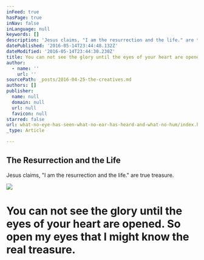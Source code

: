 ```yaml
---
inFeed: true
hasPage: true
inNav: false
inLanguage: null
keywords: []
description: 'Jesus claims, "I am the resurrection and the life." are true treasure.'
datePublished: '2016-05-14T23:44:48.132Z'
dateModified: '2016-05-14T23:44:30.230Z'
title: You can not see the glory until the eyes of your heart are opened. So open my eyes that I might know the real treasure.
author:
  - name: ''
    url: ''
sourcePath: _posts/2016-04-25-the-creatives.md
authors: []
publisher:
  name: null
  domain: null
  url: null
  favicon: null
starred: false
url: what-no-eye-has-seen-what-no-ear-has-heard-and-what-no-hum/index.html
_type: Article

---
```

<article style=""><h1>The Resurrection and the Life</h1><p>Jesus claims, "I am the resurrection and the life." are true treasure.</p><img src="https://s3-us-west-2.amazonaws.com/the-grid-img/p/9fe97094c2216bccb91e03b311e4e7370c3823d4.jpg" /></article>

# You can not see the glory until the eyes of your heart are opened. So open my eyes that I might know the real treasure.